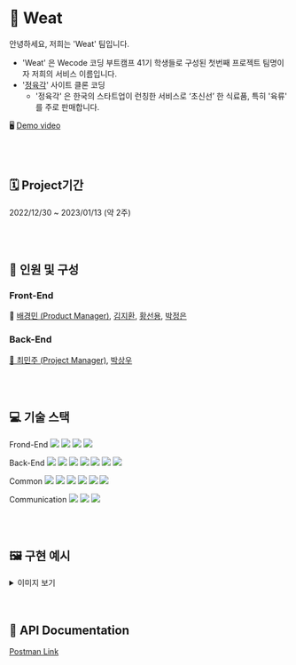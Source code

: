 # 🥩 Weat
안녕하세요, 저희는 'Weat' 팀입니다.
- 'Weat' 은 Wecode 코딩 부트캠프 41기 학생들로 구성된 첫번째 프로젝트 팀명이자 저희의 서비스 이름입니다.
- '[정육각](https://www.jeongyookgak.com/index)' 사이트 클론 코딩
    - '정육각' 은 한국의 스타트업이 런칭한 서비스로 ‘초신선’ 한 식료품, 특히 '육류' 를 주로 판매합니다.

🖥️ [Demo video](https://youtu.be/Es1Xk93CRZo)

<br>
<br>

## 🗓 Project기간

2022/12/30 ~ 2023/01/13 (약 2주)

<br>
<br>

## 👥 인원 및 구성

### Front-End

👑 [배경민 (Product Manager)](https://github.com/bjy6439), [김지환](https://github.com/jhjhjh01000), [황선용](https://github.com/syoee), [박정은](https://github.com/jeong-eun-park)

### Back-End

[👑 최민주 (Project Manager)](https://github.com/Judy-Choi), [박상우](https://github.com/Jetkick)

<br>
<br>

## 💻 기술 스택
Frond-End
<img src="https://img.shields.io/badge/Javscript-F7DF1E?style=flat&amp;logo=javascript&amp;logoColor=white">
<img src="https://img.shields.io/badge/React.js-61DAFB?style=flat&amp;logo=React&amp;logoColor=white">
<img src="https://img.shields.io/badge/sass-CC6699?style=flat&amp;logo=sass&amp;logoColor=white">
<img src="https://img.shields.io/badge/React Router-CA4245?style=flat&amp;logo=ReactRouter&amp;logoColor=white">

Back-End
<img src="https://img.shields.io/badge/Node.js-339933?style=flat&amp;logo=Node.js&amp;logoColor=white">
<img src="https://img.shields.io/badge/Nodemon-76D04B?style=flat&amp;logo=Nodemon&amp;logoColor=white">
<img src="https://img.shields.io/badge/Express-000000?style=flat&amp;logo=Express&amp;logoColor=white">
<img src="https://img.shields.io/badge/MySQL-4479A1?style=flat&amp;logo=MySQL&amp;logoColor=white">
<img src="https://img.shields.io/badge/JWT-CC6699?style=flat&amp;logo=JSON&amp;logoColor=white">
<img src="https://img.shields.io/badge/Dbmate-009DC7?style=flat&amp;logo=Bcrypt&amp;logoColor=white">
<img src="https://img.shields.io/badge/Bcrypt-CA424?style=flat&amp;logo=Bcrypt&amp;logoColor=white">

Common
<img src="https://img.shields.io/badge/Git-F05032?style=flat&amp;logo=Git&amp;logoColor=white">
<img src="https://img.shields.io/badge/GitHub-181717?style=flat&amp;logo=GitHub&amp;logoColor=white">
<img src="https://img.shields.io/badge/Prettier-F7B93E?style=flat&amp;logo=prettier&amp;logoColor=white">
<img src="https://img.shields.io/badge/RestfulAPI-F7533E?style=flat&amp;logo=RestfulAPII&amp;logoColor=white">
<img src="https://img.shields.io/badge/VSCode-007ACC?style=flat&amp;logo=Visual Studio Code&amp;logoColor=white">
<img src="https://img.shields.io/badge/Postman-FF6C37?style=flat&amp;logo=Postman Code&amp;logoColor=white">

Communication
<img src="https://img.shields.io/badge/Slack-4A154B?style=flat&amp;logo=Slack&amp;logoColor=white">
<img src="https://img.shields.io/badge/Trello-0052CC?style=flat&amp;logo=Trello&amp;logoColor=white">
<img src="https://img.shields.io/badge/Notion-000000?style=flat&amp;logo=Notion&amp;logoColor=white">

<br>
<br>

## 🖼️ 구현 예시

<details>
    <summary>이미지 보기</summary>
    
| 페이지 | 구현 내용 캡쳐 | 개발 담당 |
| --- | --- | --- |
| DB 설계<br>Migration | <p align="center"><img src="https://user-images.githubusercontent.com/53294075/210484237-5bcd10e9-1c21-4408-aac1-2b9380980bf4.png" width = "600px"></p><br>[Detail LINK](https://github.com/wecode-bootcamp-korea/41-1st-Weat-backend/issues/6) | [BE] 박상우 |
| 메인 화면 | <p align="center"><img src="https://user-images.githubusercontent.com/53294075/212548316-74f42e68-56b7-42c3-b72d-5b022b7c9c96.png" width = "400px"></p> | [FE] 배경민 <br> [BE] 최민주 |
| 메인 화면<br>판매량 top6 제품 노출 | <p align="center"><img src="https://user-images.githubusercontent.com/53294075/212548322-608ee008-0a92-4165-a8e8-e2c8a15f9a82.png" width = "400px"></p> | [FE] 배경민 <br> [BE] 최민주 |
| 회원가입 | <p align="center"><img src="https://user-images.githubusercontent.com/53294075/212548324-5ab31865-e902-4496-80c7-0991e305b873.png" width = "400px"></p> | [FE] 배경민 <br> [BE] 최민주 |
| 로그인 | <p align="center"><img src="https://user-images.githubusercontent.com/53294075/212548326-1a6b55c4-302c-4f06-a6af-073600641af2.png" width = "400px"></p> | [FE] 배경민 <br> [BE] 최민주 |
| 제품 카테고리별 화면 | <p align="center"><img src="https://user-images.githubusercontent.com/53294075/212548328-b1e938f4-f2bf-42e7-8451-c0e809356128.png" width = "400px"></p> | [FE] 배경민 <br> [BE] 최민주 |
| 상세페이지 및<br>제품별 리뷰 | <p align="center"><img src="https://user-images.githubusercontent.com/53294075/212548330-7ac6768c-6070-43c2-9bda-c898c4c6a4df.png" width = "400px"></p> | [FE] 배경민 <br> [BE] 박상우 |
| 장바구니 추가 | <p align="center"><img src="https://user-images.githubusercontent.com/53294075/212548327-ecdbdeae-b8bd-45af-8404-77e41162d617.png" width = "200px"></p> | [FE] 배경민 <br> [BE] 최민주 |
| 장바구니 조회/삭제 | <p align="center"><img src="https://user-images.githubusercontent.com/53294075/212548331-013f23e7-c8e1-4f88-b301-da0b8c25ca0c.png" width = "400px"></p> | [FE] 배경민 <br> [BE] 최민주 |
| 주문/결제 | <p align="center"><img src="https://user-images.githubusercontent.com/53294075/212548332-5febd3dc-6d7f-4f6f-867a-987e5fb657db.png" width = "400px"><br><img src="https://user-images.githubusercontent.com/53294075/212548333-04bf373b-693e-48ee-be6f-da5a06487996.png" width = "400px"><br><img src="https://user-images.githubusercontent.com/53294075/212548335-02e004d0-d530-42c6-b8c0-5ed4e72d3473.png" width = "400px"></p> | [FE] 배경민 <br> [BE] 최민주 |
</details>

<br>
<br>

## 📑 API Documentation
[Postman Link](https://documenter.getpostman.com/view/24998473/2s8Z76x9km)



